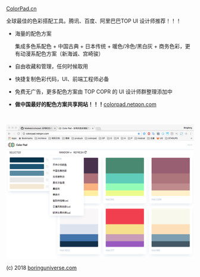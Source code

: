 [ColorPad.cn ](http://colorpad.netqon.com)

全球最佳的色彩搭配工具。腾讯、百度、阿里巴巴TOP UI 设计师推荐！！！

- 海量的配色方案

  集成多色系配色 + 中国古典 + 日本传统 + 暖色/冷色/黑白灰 + 商务色彩，更有动漫系配色方案（新海诚、宫崎骏）

- 自由收藏和管理，任何时候取用

- 快捷复制色彩代码，UI、前端工程师必备

- 免费无广告，更多配色方案由 TOP COPR 的 UI 设计师群整理添加中

- **做中国最好的配色方案共享网站！！！**[colorpad.netqon.com](htt://colorpad.netqon.com)

  ​

![](res/a.png)



(c) 2018 [boringuniverse.com](boringuniverse.com)